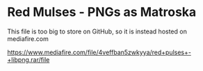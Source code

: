 # Red Mulses - PNGs as Matroska
This file is too big to store on GitHub, so it is instead hosted on mediafire.com

https://www.mediafire.com/file/4veffban5zwkyya/red+pulses+-+libpng.rar/file